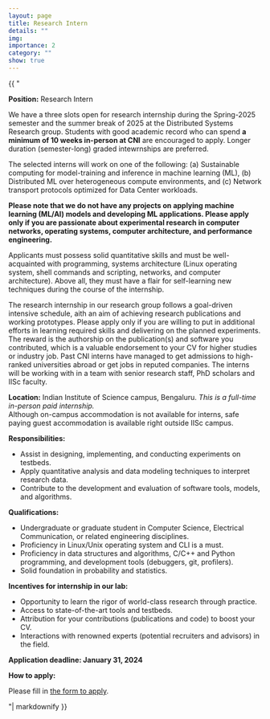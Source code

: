 ```yaml
---
layout: page
title: Research Intern
details: ""
img:
importance: 2
category: ""
show: true
---
```


<div>{{ "

**Position:** Research Intern
    
We have a three slots open for research internship during the Spring-2025
semester and the summer break of 2025 at the Distributed Systems Research group.
Students with good academic
record who can spend **a minimum of 10 weeks in-person at CNI** are encouraged
to apply. Longer duration (semester-long) graded intewrnships are preferred.

The selected interns will work on one of the following: (a) Sustainable computing for model-training and inference in machine learning (ML), (b) Distributed ML over heterogeneous compute environments, and (c) Network transport protocols optimized for Data Center workloads.

**Please note that we do not have any projects on applying machine learning (ML/AI) models and developing ML applications. Please apply only if you are passionate about experimental research in computer networks, operating systems, computer architecture, and performance engineering.**

Applicants must possess solid quantitative skills and must be well-acquainted with programming, systems architecture (Linux operating system, shell commands and scripting, networks, and computer architecture). Above all, they must have a flair for self-learning new techniques during the course of the internship.

The research internship in our research group follows a goal-driven intensive schedule, aith an
aim of achieving research publications and working prototypes. Please apply only if you are
willing to put in additional efforts in learning required skills and delivering on
the planned experiments. The reward is the authorship on the publication(s) and
software you contributed, which is a valuable endorsement to your CV for higher
studies or industry job. Past CNI interns have managed to get admissions to
high-ranked universities abroad or get jobs in reputed companies. The interns will
be working with in a team with senior research staff, PhD scholars and IISc faculty.

**Location:** Indian Institute of Science campus, Bengaluru. _This is a full-time in-person paid internship._  <BR>
Although on-campus accommodation is not available for interns, safe paying guest
accommodation is available right outside IISc campus. 

**Responsibilities:**
- Assist in designing, implementing, and conducting experiments on testbeds.
- Apply quantitative analysis and data modeling techniques to interpret research data.
- Contribute to the development and evaluation of software tools, models, and algorithms.

**Qualifications:**
- Undergraduate or graduate student in Computer Science, Electrical Communication, or
related engineering disciplines.
- Proficiency in Linux/Unix operating system and CLI is a must.
- Proficiency in data structures and algorithms, C/C++ and Python programming, and
development tools (debuggers, git, profilers).
- Solid foundation in probability and statistics.

**Incentives for internship in our lab:**
- Opportunity to learn the rigor of world-class research through practice.
- Access to state-of-the-art tools and testbeds.
- Attribution for your contributions (publications and code) to boost your CV.
- Interactions with renowned experts (potential recruiters and advisors) in the field.

**Application deadline: January 31, 2024**

**How to apply:**

Please fill in [the form to apply](https://forms.gle/mCA8jjKV9qfeAciL8).


"| markdownify }}</div>
